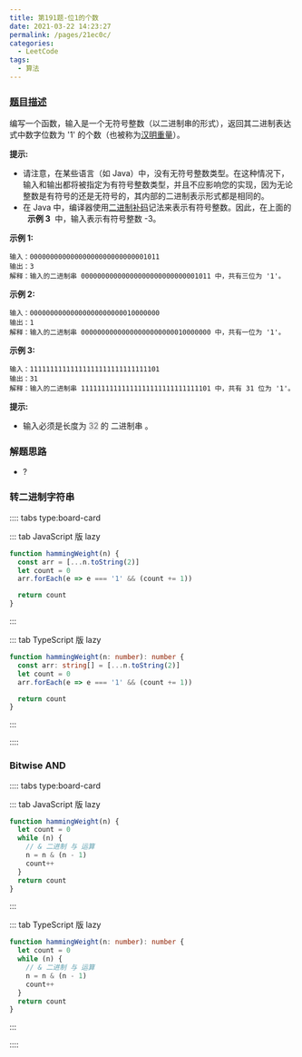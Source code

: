 ```yaml
---
title: 第191题-位1的个数
date: 2021-03-22 14:23:27
permalink: /pages/21ec0c/
categories:
  - LeetCode
tags:
  - 算法
---
```


### [题目描述](https://leetcode-cn.com/problems/number-of-1-bits/)

编写一个函数，输入是一个无符号整数（以二进制串的形式），返回其二进制表达式中数字位数为 '1' 的个数（也被称为[汉明重量](https://baike.baidu.com/item/%E6%B1%89%E6%98%8E%E9%87%8D%E9%87%8F)）。

**提示:**

- 请注意，在某些语言（如 Java）中，没有无符号整数类型。在这种情况下，输入和输出都将被指定为有符号整数类型，并且不应影响您的实现，因为无论整数是有符号的还是无符号的，其内部的二进制表示形式都是相同的。
- 在 Java 中，编译器使用[二进制补码](https://baike.baidu.com/item/%E8%A1%A5%E7%A0%81/6854613?fromtitle=%E4%BA%8C%E8%BF%9B%E5%88%B6%E8%A1%A5%E7%A0%81&fromid=5295284)记法来表示有符号整数。因此，在上面的   **示例 3**  中，输入表示有符号整数 -3。

<!-- more -->

**示例 1:**

```
输入：00000000000000000000000000001011
输出：3
解释：输入的二进制串 00000000000000000000000000001011 中，共有三位为 '1'。
```

**示例 2:**

```
输入：00000000000000000000000010000000
输出：1
解释：输入的二进制串 00000000000000000000000010000000 中，共有一位为 '1'。
```

**示例 3:**

```
输入：11111111111111111111111111111101
输出：31
解释：输入的二进制串 11111111111111111111111111111101 中，共有 31 位为 '1'。
```

**提示:**

- 输入必须是长度为 <span style="background: #eee; color: #666;">32</span> 的 二进制串 。

### 解题思路

- ?

### 转二进制字符串

:::: tabs type:board-card

::: tab JavaScript 版 lazy

```JavaScript
function hammingWeight(n) {
  const arr = [...n.toString(2)]
  let count = 0
  arr.forEach(e => e === '1' && (count += 1))

  return count
}
```

:::

::: tab TypeScript 版 lazy

```TypeScript
function hammingWeight(n: number): number {
  const arr: string[] = [...n.toString(2)]
  let count = 0
  arr.forEach(e => e === '1' && (count += 1))

  return count
}
```

:::

::::

### Bitwise AND

:::: tabs type:board-card

::: tab JavaScript 版 lazy

```JavaScript
function hammingWeight(n) {
  let count = 0
  while (n) {
    // & 二进制 与 运算
    n = n & (n - 1)
    count++
  }
  return count
}
```

:::

::: tab TypeScript 版 lazy

```TypeScript
function hammingWeight(n: number): number {
  let count = 0
  while (n) {
    // & 二进制 与 运算
    n = n & (n - 1)
    count++
  }
  return count
}
```

:::

::::
